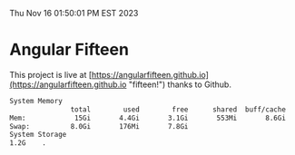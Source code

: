 Thu Nov 16 01:50:01 PM EST 2023

# Angular Fifteen


This project is live at [https://angularfifteen.github.io](https://angularfifteen.github.io "fifteen!") thanks to Github.

```bash
System Memory
               total        used        free      shared  buff/cache   available
Mem:            15Gi       4.4Gi       3.1Gi       553Mi       8.6Gi        10Gi
Swap:          8.0Gi       176Mi       7.8Gi
System Storage
1.2G	.
```
